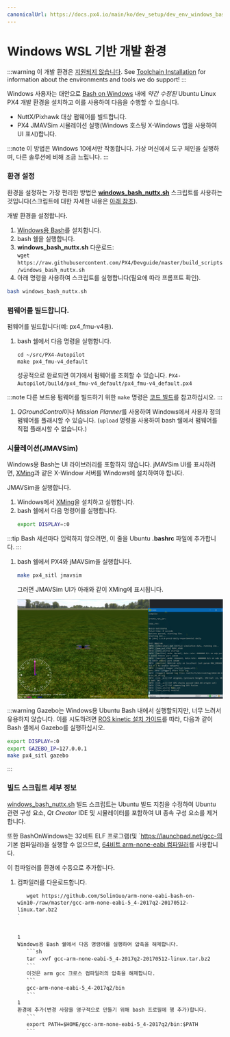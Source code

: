 ```yaml
---
canonicalUrl: https://docs.px4.io/main/ko/dev_setup/dev_env_windows_bash_on_win
---
```


# Windows WSL 기반 개발 환경

:::warning
이 개발 환경은 [지원되지 않습니다](../advanced/dev_env_unsupported.md). See [Toolchain Installation](../dev_setup/dev_env.md) for information about the environments and tools we do support!
:::

Windows 사용자는 대안으로 [Bash on Windows](https://github.com/Microsoft/BashOnWindows) 내에 *약간 수정된* Ubuntu Linux PX4 개발 환경을 설치하고 이를 사용하여 다음을 수행할 수 있습니다.
* NuttX/Pixhawk 대상 펌웨어를 빌드합니다.
* PX4 JMAVSim 시뮬레이션 실행(Windows 호스팅 X-Windows 앱을 사용하여 UI 표시)합니다.

:::note
이 방법은 Windows 10에서만 작동합니다. 가상 머신에서 도구 체인을 실행하며, 다른 솔루션에 비해 조금 느립니다.
:::

### 환경 설정

환경을 설정하는 가장 편리한 방법은 <strong><a href="https://raw.githubusercontent.com/PX4/Devguide/master/build_scripts/windows_bash_nuttx.sh" target="_blank" download>windows_bash_nuttx.sh</a></strong> 스크립트를 사용하는 것입니다(스크립트에 대한 자세한 내용은 [아래 참조](#build_script_details)). <!-- NEED px4_version -->

개발 환경을 설정합니다.
1. [Windows용 Bash](https://github.com/Microsoft/BashOnWindows)를 설치합니다.
1. bash 쉘을 실행합니다.
1. **windows_bash_nuttx.sh** 다운로드:<br> `wget https://raw.githubusercontent.com/PX4/Devguide/master/build_scripts/windows_bash_nuttx.sh` <!-- NEED px4_version -->
1. 아래 명령을 사용하여 스크립트를 실행합니다(필요에 따라 프롬프트 확인).
  ```sh
  bash windows_bash_nuttx.sh
  ```

### 펌웨어를 빌드합니다.

펌웨어를 빌드합니다(예: px4_fmu-v4용).
1. bash 쉘에서 다음 명령을 실행합니다.
   ```
   cd ~/src/PX4-Autopilot
   make px4_fmu-v4_default
   ```
   성공적으로 완료되면 여기에서 펌웨어를 조회할 수 있습니다. `PX4-Autopilot/build/px4_fmu-v4_default/px4_fmu-v4_default.px4`

:::note
다른 보드용 펌웨어를 빌드하기 위한 `make` 명령은 [코드 빌드](../dev_setup/building_px4.md#nuttx-pixhawk-based-boards)를 참고하십시오.
:::

1. *QGroundControl*이나 *Mission Planner*를 사용하여 Windows에서 사용자 정의 펌웨어를 플래시할 수 있습니다. (`upload` 명령을 사용하여 bash 쉘에서 펌웨어를 직접 플래시할 수 없습니다.)


### 시뮬레이션(JMAVSim)

Windows용 Bash는 UI 라이브러리를 포함하지 않습니다. jMAVSim UI를 표시하려면, [XMing](https://sourceforge.net/projects/xming/)과 같은 X-Window 서버를 Windows에 설치하여야 합니다.

JMAVSim을 실행합니다.
1. Windows에서 [XMing](https://sourceforge.net/projects/xming/)을 설치하고 실행합니다.
1. bash 쉘에서 다음 명령어를 실행합니다.
   ```sh
   export DISPLAY=:0
   ```

:::tip
Bash 세션마다 입력하지 않으려면, 이 줄을 Ubuntu **.bashrc** 파일에 추가합니다.
:::
1. bash 쉘에서 PX4와  jMAVSim을 실행합니다.
   ```sh
   make px4_sitl jmavsim
   ```
   그러면 JMAVSim UI가 아래와 같이 XMing에 표시됩니다.

   ![윈도우 환경의 jMAVSim](../../assets/simulation/jmavsim_on_windows.png)

:::warning
Gazebo는 Windows용 Ubuntu Bash 내에서 실행할되지만, 너무 느려서 유용하지 않습니다. 이를 시도하려면 [ROS kinetic 설치 가이드](http://wiki.ros.org/kinetic/Installation/Ubuntu)를 따라, 다음과 같이 Bash 셸에서 Gazebo를 실행하십시오.
```sh
export DISPLAY=:0
export GAZEBO_IP=127.0.0.1
make px4_sitl gazebo
```
:::

<a id="build_script_details"></a>

### 빌드 스크립트 세부 정보

<a href="https://raw.githubusercontent.com/PX4/Devguide/master/build_scripts/windows_bash_nuttx.sh">windows_bash_nuttx.sh</a> <!-- NEED px4_version --> 빌드 스크립트는 Ubuntu 빌드 지침을 수정하여 Ubuntu 관련 구성 요소, *Qt Creator* IDE 및 시뮬레이터를 포함하여 UI 종속 구성 요소를 제거합니다.

또한 BashOnWindows는 32비트 ELF 프로그램(및 `https://launchpad.net/gcc-의 기본 컴파일러)을 실행할 수 없으므로, <a href="https://github.com/SolinGuo/arm-none-eabi-bash-on-win10-.git">64비트 arm-none-eabi 컴파일러</a>를 사용합니다. </p>

<p spaces-before="0">이 컴파일러를 환경에 수동으로 추가합니다.</p>

<ol start="1">
<li><p spaces-before="0">컴파일러를 다운로드합니다.
<pre><code class="sh">   wget https://github.com/SolinGuo/arm-none-eabi-bash-on-win10-/raw/master/gcc-arm-none-eabi-5_4-2017q2-20170512-linux.tar.bz2
`</pre></li>
1
Windows용 Bash 쉘에서 다음 명령어를 실행하여 압축을 해제합니다.
   ```sh
   tar -xvf gcc-arm-none-eabi-5_4-2017q2-20170512-linux.tar.bz2
   ```
   이것은 arm gcc 크로스 컴파일러의 압축을 해제합니다.
   ```
   gcc-arm-none-eabi-5_4-2017q2/bin
   ```
1
환경에 추가(변경 사항을 영구적으로 만들기 위해 bash 프로필에 행 추가)합니다.
   ```
   export PATH=$HOME/gcc-arm-none-eabi-5_4-2017q2/bin:$PATH
   ```
</ol>
